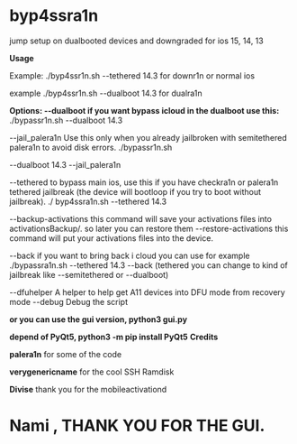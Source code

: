 # **byp4ssra1n**

jump setup on dualbooted devices and downgraded for ios 15, 14, 13

**Usage**

Example: ./byp4ssr1n.sh --tethered 14.3 for downr1n or normal ios

example ./byp4ssr1n.sh --dualboot 14.3 for dualra1n

**Options: --dualboot if you want bypass icloud in the dualboot use this:**
 ./bypassr1n.sh --dualboot 14.3

--jail_palera1n   Use this only when you already jailbroken with semitethered palera1n to avoid disk errors. ./bypassr1n.sh 

--dualboot 14.3  --jail_palera1n 

--tethered            to bypass main ios, use this if you have checkra1n or palera1n tethered jailbreak (the device will bootloop if you try to boot without jailbreak). ./
byp4ssra1n.sh --tethered 14.3

--backup-activations    this command will save your activations files into activationsBackup/. so later you can restore them
--restore-activations   this command will put your activations files into the device.

--back              if you want to bring back i cloud you can use for example ./bypassra1n.sh --tethered 14.3 --back (tethered you can change to kind of jailbreak like --semitethered or --dualboot)

--dfuhelper         A helper to help get A11 devices into DFU mode from recovery mode
--debug             Debug the script

**or you can use the gui version, python3 gui.py**

**depend of PyQt5, python3 -m pip install PyQt5**
**Credits**

**palera1n** for some of the code

**verygenericname** for the cool SSH Ramdisk

**Divise** thank you for the mobileactivationd

# **Nami , THANK YOU FOR THE GUI.**
